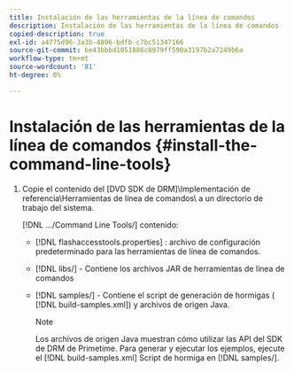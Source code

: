 ```yaml
---
title: Instalación de las herramientas de la línea de comandos
description: Instalación de las herramientas de la línea de comandos
copied-description: true
exl-id: a4775d96-3a3b-4896-bdfb-c7bc51347166
source-git-commit: be43bbbd1051886c8979ff590a3197b2a7249b6a
workflow-type: tm+mt
source-wordcount: '81'
ht-degree: 0%

---
```


# Instalación de las herramientas de la línea de comandos {#install-the-command-line-tools}

1. Copie el contenido del [DVD SDK de DRM]\Implementación de referencia\Herramientas de línea de comandos\ a un directorio de trabajo del sistema.

   [!DNL .../Command Line Tools/] contenido:

   * [!DNL flashaccesstools.properties] : archivo de configuración predeterminado para las herramientas de línea de comandos.
   * [!DNL libs/] - Contiene los archivos JAR de herramientas de línea de comandos
   * [!DNL samples/] - Contiene el script de generación de hormigas ( [!DNL build-samples.xml]) y archivos de origen Java.

      >[!NOTE]
      >
      >Los archivos de origen Java muestran cómo utilizar las API del SDK de DRM de Primetime. Para generar y ejecutar los ejemplos, ejecute el [!DNL build-samples.xml] Script de hormiga en [!DNL samples/].
